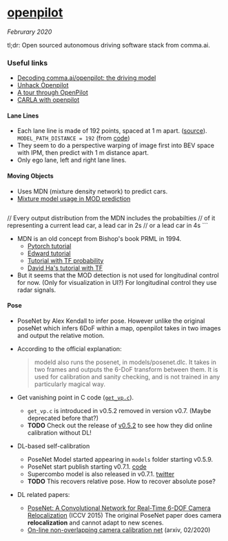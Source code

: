 # [openpilot](https://github.com/commaai/openpilot/blob/devel/selfdrive/modeld/models/driving.cc)

_Februrary 2020_

tl;dr: Open sourced autonomous driving software stack from comma.ai.

### Useful links
- [Decoding comma.ai/openpilot: the driving model](https://medium.com/@chengyao.shen/decoding-comma-ai-openpilot-the-driving-model-a1ad3b4a3612)
- [Unhack Openpilot](https://github.com/peter-popov/unhack-openpilot)
- [A tour through OpenPilot](https://medium.com/@comma_ai/a-tour-through-openpilot-a6589a801ed0)
- [CARLA with openpilot](https://arxiv.org/pdf/1912.03618.pdf)


#### Lane Lines
- Each lane line is made of 192 points, spaced at 1 m apart. ([source](https://github.com/commaai/openpilot/issues/872)). `MODEL_PATH_DISTANCE = 192` (from [code](https://github.com/commaai/openpilot/blob/devel/selfdrive/modeld/models/driving.h#L34))
- They seem to do a perspective warping of image first into BEV space with IPM, then predict with 1 m distance apart. 
- Only ego lane, left and right lane lines.


#### Moving Objects
- Uses MDN (mixture density network) to predict cars. 
- [Mixture model usage in MOD prediction](https://github.com/commaai/openpilot/blob/v0.6.3/selfdrive/visiond/models/driving.cc#L117)
> ```
  // Every output distribution from the MDN includes the probabilties
  // of it representing a current lead car, a lead car in 2s
  // or a lead car in 4s ```

- MDN is an old concept from Bishop's book PRML in 1994.
	- [Pytorch tutorial](https://mikedusenberry.com/mixture-density-networks)
	- [Edward tutorial](http://edwardlib.org/tutorials/mixture-density-network)
	- [Tutorial with TF probability](https://towardsdatascience.com/a-hitchhikers-guide-to-mixture-density-networks-76b435826cca)
	- [David Ha's tutorial with TF](http://blog.otoro.net/2015/11/24/mixture-density-networks-with-tensorflow/)
- But it seems that the MOD detection is not used for longitudinal control for now. (Only for visualization in UI?) For longitudinal control they use radar signals.


#### Pose
- PoseNet by Alex Kendall to infer pose. However unlike the original poseNet which infers 6DoF within a map, openpilot takes in two images and output the relative motion. 
- According to the official explanation: 

	> modeld also runs the posenet, in models/posenet.dlc. It takes in two frames and outputs the 6-DoF transform between them. It is used for calibration and sanity checking, and is not trained in any particularly magical way.
- Get vanishing point in C code ([`get_vp.c`](https://github.com/commaai/openpilot/blob/v0.6.3/selfdrive/locationd/get_vp.c)). 
	- `get_vp.c` is introduced in v0.5.2 removed in version v0.7. (Maybe deprecated before that?)
	- **TODO** Check out the release of [v0.5.2](https://github.com/commaai/openpilot/blob/v0.5.2/selfdrive/locationd/calibrationd.py) to see how they did online calibration without DL!
- DL-based self-calibration
	- PoseNet Model started appearing in `models` folder starting v0.5.9.
	- PoseNet start publish starting v0.7.1. [code](https://github.com/commaai/openpilot/blob/v0.7.1/selfdrive/modeld/models/driving.cc#L252)
	- Supercombo model is also released in v0.7.1. [twitter](https://twitter.com/comma_ai/status/1219752361800790016?s=20)
	- **TODO** This recovers relative pose. How to recover absolute pose?
- DL related papers:
	- [PoseNet: A Convolutional Network for Real-Time 6-DOF Camera Relocalization](https://arxiv.org/abs/1505.07427) (ICCV 2015) The original PoseNet paper does camera **relocalization** and cannot adapt to new scenes.
	- [On-line non-overlapping camera calibration net](https://arxiv.org/abs/2002.08005) (arxiv, 02/2020)